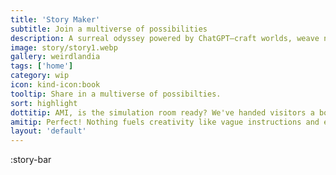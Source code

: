 ```yaml
---
title: 'Story Maker'
subtitle: Join a multiverse of possibilities
description: A surreal odyssey powered by ChatGPT—craft worlds, weave narratives, and embrace the beautifully bizarre. A work-in-progress where the only limit is your imagination (and maybe physics).
image: story/story1.webp
gallery: weirdlandia
tags: ['home']
category: wip
icon: kind-icon:book
tooltip: Share in a multiverse of possibilties.
sort: highlight
dottitip: AMI, is the simulation room ready? We've handed visitors a box of story props, but we forgot to tell them what they're for.
amitip: Perfect! Nothing fuels creativity like vague instructions and existential confusion. Let's see what they do with it!
layout: 'default'
---
```


:story-bar